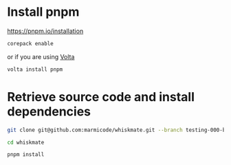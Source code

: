 # Install pnpm

https://pnpm.io/installation

```sh
corepack enable
```

or if you are using [Volta](https://volta.sh/)

```sh
volta install pnpm
```

# Retrieve source code and install dependencies

```sh
git clone git@github.com:marmicode/whiskmate.git --branch testing-000-boilerplate

cd whiskmate

pnpm install
```
